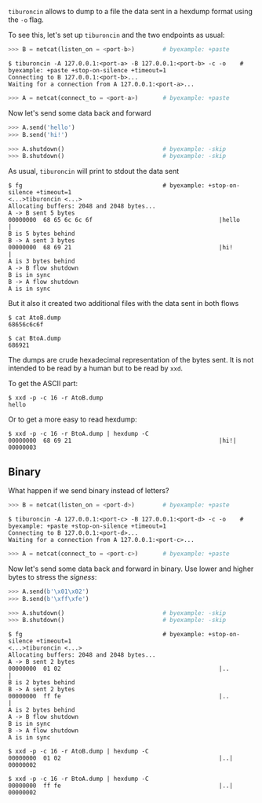 
<!--
Import some helper tools
>>> from helper import pair_ports, netcat

Pick two random ports
>>> pair_ports()                            # byexample: +fail-fast
(<port-a>, <port-b>)

>>> pair_ports()                            # byexample: +fail-fast
(<port-c>, <port-d>)

Alias
$ alias tiburoncin=../tiburoncin

Clean up first
$ rm -f AtoB.dump BtoA.dump                 # byexample: +fail-fast

-->

``tiburoncin`` allows to dump to a file the data sent in a hexdump format
using the ``-o`` flag.

To see this, let's set up ``tiburoncin`` and the two endpoints as usual:

```python
>>> B = netcat(listen_on = <port-b>)        # byexample: +paste

```

```shell
$ tiburoncin -A 127.0.0.1:<port-a> -B 127.0.0.1:<port-b> -c -o    # byexample: +paste +stop-on-silence +timeout=1
Connecting to B 127.0.0.1:<port-b>...
Waiting for a connection from A 127.0.0.1:<port-a>...

```

```python
>>> A = netcat(connect_to = <port-a>)       # byexample: +paste

```

<!--
Accept the connection and close the circuit
>>> B.accept()  # byexample: +fail-fast

-->

Now let's send some data back and forward

```python
>>> A.send('hello')
>>> B.send('hi!')

>>> A.shutdown()                            # byexample: -skip
>>> B.shutdown()                            # byexample: -skip

```

As usual, ``tiburoncin`` will print to stdout the data sent
```shell
$ fg                                        # byexample: +stop-on-silence +timeout=1
<...>tiburoncin <...>
Allocating buffers: 2048 and 2048 bytes...
A -> B sent 5 bytes
00000000  68 65 6c 6c 6f                                    |hello           |
B is 5 bytes behind
B -> A sent 3 bytes
00000000  68 69 21                                          |hi!             |
A is 3 bytes behind
A -> B flow shutdown
B is in sync
B -> A flow shutdown
A is in sync

```

But it also it created two additional files with the data sent in both flows

```shell
$ cat AtoB.dump
68656c6c6f

$ cat BtoA.dump
686921

```

The dumps are crude hexadecimal representation of the bytes sent. It is not
intended to be read by a human but to be read by ``xxd``.

To get the ASCII part:

```shell
$ xxd -p -c 16 -r AtoB.dump
hello

```

Or to get a more easy to read hexdump:

```shell
$ xxd -p -c 16 -r BtoA.dump | hexdump -C
00000000  68 69 21                                          |hi!|
00000003

```

## Binary

What happen if we send binary instead of letters?

```python
>>> B = netcat(listen_on = <port-d>)        # byexample: +paste
```

```shell
$ tiburoncin -A 127.0.0.1:<port-c> -B 127.0.0.1:<port-d> -c -o    # byexample: +paste +stop-on-silence +timeout=1
Connecting to B 127.0.0.1:<port-d>...
Waiting for a connection from A 127.0.0.1:<port-c>...
```

```python
>>> A = netcat(connect_to = <port-c>)       # byexample: +paste
```

<!--
Accept the connection and close the circuit
>>> B.accept()  # byexample: +fail-fast
-->

Now let's send some data back and forward in binary. Use lower
and higher bytes to stress the *signess*:

```python
>>> A.send(b'\x01\x02')
>>> B.send(b'\xff\xfe')

>>> A.shutdown()                            # byexample: -skip
>>> B.shutdown()                            # byexample: -skip
```

```shell
$ fg                                        # byexample: +stop-on-silence +timeout=1
<...>tiburoncin <...>
Allocating buffers: 2048 and 2048 bytes...
A -> B sent 2 bytes
00000000  01 02                                             |..              |
B is 2 bytes behind
B -> A sent 2 bytes
00000000  ff fe                                             |..              |
A is 2 bytes behind
A -> B flow shutdown
B is in sync
B -> A flow shutdown
A is in sync
```

```shell
$ xxd -p -c 16 -r AtoB.dump | hexdump -C
00000000  01 02                                             |..|
00000002

$ xxd -p -c 16 -r BtoA.dump | hexdump -C
00000000  ff fe                                             |..|
00000002
```

<!--
$ kill %% ; wait                           # byexample: -skip +pass
$ rm -f AtoB.dump BtoA.dump                # byexample: -skip +pass

-->
